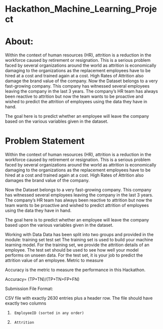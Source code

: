 # Hackathon_Machine_Learning_Project
# About:
Within the context of human resources (HR), attrition is a reduction in the workforce caused by retirement or resignation. This is a serious problem faced by several organizations around the world as attrition is economically damaging to the organizations as the replacement employees have to be hired at a cost and trained again at a cost. High Rates of Attrition also damage the brand value of the company.
 Now the Dataset belongs to a very fast-growing company. This company has witnessed several employees leaving the company in the last 3 years. The company’s HR team has always been reactive to attrition but now the team wants to be proactive and wished to predict the attrition of employees using the data they have in hand. 
 
The goal here is to predict whether an employee will leave the company based on the various variables given in the dataset.
# Problem Statement
Within the context of human resources (HR), attrition is a reduction in the workforce caused by retirement or resignation. This is a serious problem faced by several organizations around the world as attrition is economically damaging to the organizations as the replacement employees have to be hired at a cost and trained again at a cost. High Rates of Attrition also damages the brand value of the company.
 
Now the Dataset belongs to a very fast-growing company. This company has witnessed several employees leaving the company in the last 3 years. The company’s HR team has always been reactive to attrition but now the team wants to be proactive and wished to predict attrition of employees using the data they have in hand. 
 
The goal here is to predict whether an employee will leave the company based upon the various variables given in the dataset.
 
Working with Data
Data has been split into two groups and provided in the module:
training set 
test set 
The training set is used to build your machine learning model. For the training set, we provide the attrition details of an employee.
The test set should be used to see how well your model performs on unseen data. For the test set, it is your job to predict the attrition value of an employee.
Metric to measure

Accuracy is the metric to measure the performance in this Hackathon.

Accuracy= (TP+TN)/(TP+TN+FP+FN)

Submission File Format:

CSV file with exactly 2630 entries plus a header row. The file should have exactly two columns

1.      EmployeeID (sorted in any order)
2.      Attrition
